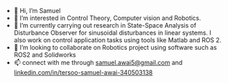 - 👋 Hi, I’m Samuel
- 👀 I’m interested in Control Theory, Computer vision and Robotics.
- 🌱 I’m currently carrying out research in State-Space Analysis of Disturbance Observer for sinusoidal disturbances in linear systems. I also work on control application tasks using tools like Matlab and ROS 2.
- 💞️ I’m looking to collaborate on Robotics project using software such as ROS2 and Solidworks
- 📫  connect with me through 
        samuel.awai5@gmail.com
        and
[        linkedin.com/in/tersoo-samuel-awai-340503138
](https://www.linkedin.com/in/tersoo-samuel-awai-340503138/)
<!---
Awai005/Awai005 is a ✨ special ✨ repository because its `README.md` (this file) appears on your GitHub profile.
You can click the Preview link to take a look at your changes.
--->
